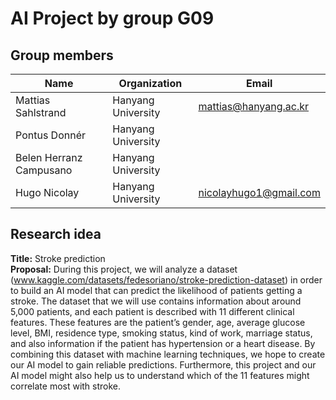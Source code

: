 # AI Project by group G09
## Group members
| Name              | Organization                                | Email                                |
|-------------------|---------------------------------------------|--------------------------------------|
| Mattias Sahlstrand      | Hanyang University | mattias@hanyang.ac.kr                  |
| Pontus Donnér  | Hanyang University |                             |
| Belen Herranz Campusano | Hanyang University |    |
| Hugo Nicolay | Hanyang University | nicolayhugo1@gmail.com   |

## Research idea
**Title:** Stroke prediction  
**Proposal:**
During this project, we will analyze a dataset (www.kaggle.com/datasets/fedesoriano/stroke-prediction-dataset) in order to build an AI model that can predict the likelihood of patients getting a stroke. The dataset that we will use contains information about around 5,000 patients, and each patient is described with 11 different clinical features. These features are the patient’s gender, age, average glucose level, BMI, residence type, smoking status, kind of work, marriage status, and also information if the patient has hypertension or a heart disease. By combining this dataset with machine learning techniques, we hope to create our AI model to gain reliable predictions. Furthermore, this project and our AI model might also help us to understand which of the 11 features might correlate most with stroke.
